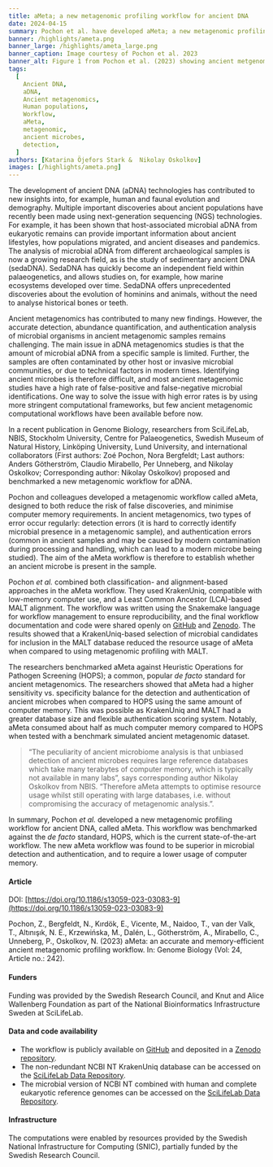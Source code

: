 ```yaml
---
title: aMeta; a new metagenomic profiling workflow for ancient DNA
date: 2024-04-15
summary: Pochon et al. have developed aMeta; a new metagenomic profiling workflow for ancient DNA. aMeta was found to have superior microbial detection, and require less computer memory than the workflow currently considered the de facto standard.
banner: /highlights/ameta.png
banner_large: /highlights/ameta_large.png
banner_caption: Image courtesy of Pochon et al. 2023
banner_alt: Figure 1 from Pochon et al. (2023) showing ancient metgenomic profiling(aMeta) workflow overview.
tags:
  [
    Ancient DNA,
    aDNA,
    Ancient metagenomics,
    Human populations,
    Workflow,
    aMeta,
    metagenomic,
    ancient microbes,
    detection,
  ]
authors: [Katarina Öjefors Stark &  Nikolay Oskolkov]
images: [/highlights/ameta.png]
---
```


The development of ancient DNA (aDNA) technologies has contributed to new insights into, for example, human and faunal evolution and demography. Multiple important discoveries about ancient populations have recently been made using next-generation sequencing (NGS) technologies. For example, it has been shown that host-associated microbial aDNA from eukaryotic remains can provide important information about ancient lifestyles, how populations migrated, and ancient diseases and pandemics. The analysis of microbial aDNA from different archaeological samples is now a growing research field, as is the study of sedimentary ancient DNA (sedaDNA). SedaDNA has quickly become an independent field within palaeogenetics, and allows studies on, for example, how marine ecosystems developed over time. SedaDNA offers unprecedented discoveries about the evolution of hominins and animals, without the need to analyse historical bones or teeth.

Ancient metagenomics has contributed to many new findings. However, the accurate detection, abundance quantification, and authentication analysis of microbial organisms in ancient metagenomic samples remains challenging. The main issue in aDNA metagenomics studies is that the amount of microbial aDNA from a specific sample is limited. Further, the samples are often contaminated by other host or invasive microbial communities, or due to technical factors in modern times. Identifying ancient microbes is therefore difficult, and most ancient metagenomic studies have a high rate of false-positive and false-negative microbial identifications. One way to solve the issue with high error rates is by using more stringent computational frameworks, but few ancient metagenomic computational workflows have been available before now.

In a recent publication in Genome Biology, researchers from SciLifeLab, NBIS, Stockholm University, Centre for Palaeogenetics, Swedish Museum of Natural History, Linköping University, Lund University, and international collaborators (First authors: Zoé Pochon, Nora Bergfeldt; Last authors: Anders Götherström, Claudio Mirabello, Per Unneberg, and Nikolay Oskolkov; Corresponding author: Nikolay Oskolkov) proposed and benchmarked a new metagenomic workflow for aDNA.

Pochon and colleagues developed a metagenomic workflow called aMeta, designed to both reduce the risk of false discoveries, and minimise computer memory requirements. In ancient metagenomics, two types of error occur regularly: detection errors (it is hard to correctly identify microbial presence in a metagenomic sample), and authentication errors (common in ancient samples and may be caused by modern contamination during processing and handling, which can lead to a modern microbe being studied). The aim of the aMeta workflow is therefore to establish whether an ancient microbe is present in the sample.

Pochon _et al._ combined both classification- and alignment-based approaches in the aMeta workflow. They used KrakenUniq, compatible with low-memory computer use, and a Least Common Ancestor (LCA)-based MALT alignment. The workflow was written using the Snakemake language for workflow management to ensure reproducibility, and the final workflow documentation and code were shared openly on [GitHub](https://github.com/NBISweden/aMeta) and [Zenodo](https://zenodo.org/records/8354933). The results showed that a KrakenUniq-based selection of microbial candidates for inclusion in the MALT database reduced the resource usage of aMeta when compared to using metagenomic profiling with MALT.

The researchers benchmarked aMeta against Heuristic Operations for Pathogen Screening (HOPS); a common, popular _de facto_ standard for ancient metagenomics. The researchers showed that aMeta had a higher sensitivity vs. specificity balance for the detection and authentication of ancient microbes when compared to HOPS using the same amount of computer memory. This was possible as KrakenUniq and MALT had a greater database size and flexible authentication scoring system. Notably, aMeta consumed about half as much computer memory compared to HOPS when tested with a benchmark simulated ancient metagenomic dataset.

> “The peculiarity of ancient microbiome analysis is that unbiased detection of ancient microbes requires large reference databases which take many terabytes of computer memory, which is typically not available in many labs”, says corresponding author Nikolay Oskolkov from NBIS. “Therefore aMeta attempts to optimise resource usage whilst still operating with large databases, i.e. without compromising the accuracy of metagenomic analysis.”.

In summary, Pochon _et al._ developed a new metagenomic profiling workflow for ancient DNA, called aMeta. This workflow was benchmarked against the _de facto_ standard, HOPS, which is the current state-of-the-art workflow. The new aMeta workflow was found to be superior in microbial detection and authentication, and to require a lower usage of computer memory.

#### Article

DOI: [https://doi.org/10.1186/s13059-023-03083-9](https://doi.org/10.1186/s13059-023-03083-9)

Pochon, Z., Bergfeldt, N., Kırdök, E., Vicente, M., Naidoo, T., van der Valk, T., Altınışık, N. E., Krzewińska, M., Dalén, L., Götherström, A., Mirabello, C., Unneberg, P., Oskolkov, N. (2023) aMeta: an accurate and memory-efficient ancient metagenomic profiling workflow. In: Genome Biology (Vol: 24, Article no.: 242).

#### Funders

Funding was provided by the Swedish Research Council, and Knut and Alice Wallenberg Foundation as part of the National Bioinformatics Infrastructure Sweden at SciLifeLab.

#### Data and code availability

- The workflow is publicly available on [GitHub](https://github.com/NBISweden/aMeta) and deposited in a [Zenodo repository](https://zenodo.org/records/8354933).
- The non-redundant NCBI NT KrakenUniq database can be accessed on the [SciLifeLab Data Repository](https://doi.org/10.17044/scilifelab.20205504).
- The microbial version of NCBI NT combined with human and complete eukaryotic reference genomes can be accessed on the [SciLifeLab Data Repository](https://doi.org/10.17044/scilifelab.20518251).

#### Infrastructure

The computations were enabled by resources provided by the Swedish National Infrastructure for Computing (SNIC), partially funded by the Swedish Research Council.
